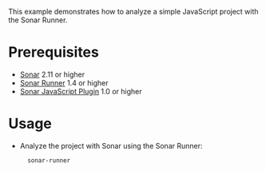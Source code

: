 This example demonstrates how to analyze a simple JavaScript project with the Sonar Runner.

Prerequisites
=============
* [Sonar](http://www.sonarsource.org/downloads/) 2.11 or higher
* [Sonar Runner](http://docs.codehaus.org/display/SONAR/Installing+and+Configuring+Sonar+Runner) 1.4 or higher
* [Sonar JavaScript Plugin](http://docs.codehaus.org/display/SONAR/JavaScript+Plugin) 1.0 or higher

Usage
=====
* Analyze the project with Sonar using the Sonar Runner:

        sonar-runner


